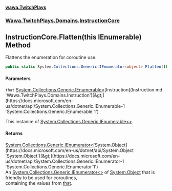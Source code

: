 #### [wawa.TwitchPlays](index.md 'index')
### [Wawa.TwitchPlays.Domains](Wawa.TwitchPlays.Domains.md 'Wawa.TwitchPlays.Domains').[InstructionCore](InstructionCore.md 'Wawa.TwitchPlays.Domains.InstructionCore')

## InstructionCore.Flatten(this IEnumerable<Instruction>) Method

Flattens the enumeration for coroutine use.

```csharp
public static System.Collections.Generic.IEnumerator<object> Flatten(this System.Collections.Generic.IEnumerable<Wawa.TwitchPlays.Domains.Instruction> that);
```
#### Parameters

<a name='Wawa.TwitchPlays.Domains.InstructionCore.Flatten(thisSystem.Collections.Generic.IEnumerable_Wawa.TwitchPlays.Domains.Instruction_).that'></a>

`that` [System.Collections.Generic.IEnumerable&lt;](https://docs.microsoft.com/en-us/dotnet/api/System.Collections.Generic.IEnumerable-1 'System.Collections.Generic.IEnumerable`1')[Instruction](Instruction.md 'Wawa.TwitchPlays.Domains.Instruction')[&gt;](https://docs.microsoft.com/en-us/dotnet/api/System.Collections.Generic.IEnumerable-1 'System.Collections.Generic.IEnumerable`1')

This instance of [System.Collections.Generic.IEnumerable&lt;&gt;](https://docs.microsoft.com/en-us/dotnet/api/System.Collections.Generic.IEnumerable-1 'System.Collections.Generic.IEnumerable`1').

#### Returns
[System.Collections.Generic.IEnumerator&lt;](https://docs.microsoft.com/en-us/dotnet/api/System.Collections.Generic.IEnumerator-1 'System.Collections.Generic.IEnumerator`1')[System.Object](https://docs.microsoft.com/en-us/dotnet/api/System.Object 'System.Object')[&gt;](https://docs.microsoft.com/en-us/dotnet/api/System.Collections.Generic.IEnumerator-1 'System.Collections.Generic.IEnumerator`1')  
An [System.Collections.Generic.IEnumerator&lt;&gt;](https://docs.microsoft.com/en-us/dotnet/api/System.Collections.Generic.IEnumerator-1 'System.Collections.Generic.IEnumerator`1') of [System.Object](https://docs.microsoft.com/en-us/dotnet/api/System.Object 'System.Object') that is friendly to be used for coroutines,  
containing the values from [that](InstructionCore.Flatten.SNpEwLi044bxC0LVGQlfGQ.md#Wawa.TwitchPlays.Domains.InstructionCore.Flatten(thisSystem.Collections.Generic.IEnumerable_Wawa.TwitchPlays.Domains.Instruction_).that 'Wawa.TwitchPlays.Domains.InstructionCore.Flatten(this System.Collections.Generic.IEnumerable<Wawa.TwitchPlays.Domains.Instruction>).that').